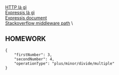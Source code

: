 [HTTP là gì](https://topdev.vn/blog/http-la-gi/) \
[Expressjs là gì](https://topdev.vn/blog/express-js-la-gi/) \
[Expressjs document](https://expressjs.com/en/guide/using-middleware.html) \
[Stackoverflow middleware path](https://stackoverflow.com/questions/12921658/use-specific-middleware-in-express-for-all-paths-except-a-specific-one) \

## HOMEWORK
```
{
    "firstNumber": 3,
    "secondNumber": 4,
    "operationType": "plus/minor/divide/multiple"
}
```